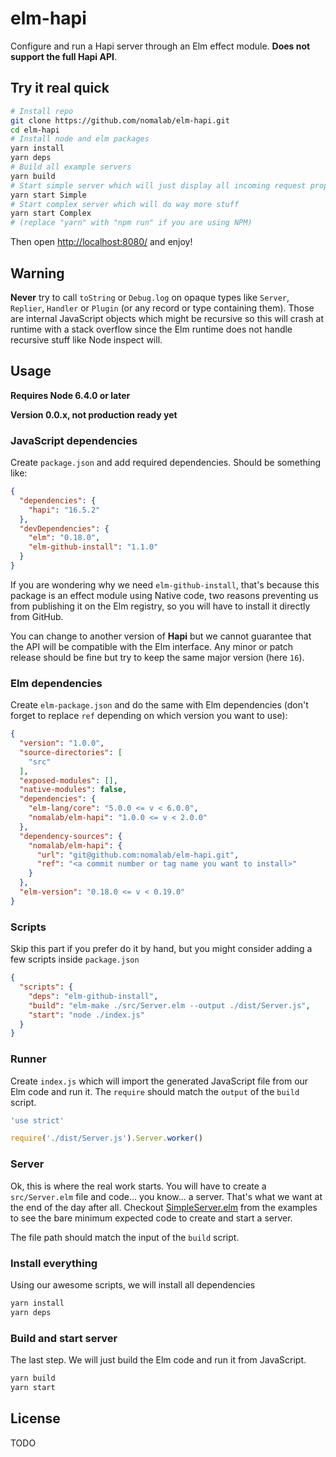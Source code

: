 # elm-hapi

Configure and run a Hapi server through an Elm effect module. **Does not support the full Hapi API**.

## Try it real quick

```bash
# Install repo
git clone https://github.com/nomalab/elm-hapi.git
cd elm-hapi
# Install node and elm packages
yarn install
yarn deps
# Build all example servers
yarn build
# Start simple server which will just display all incoming request properties as HTML
yarn start Simple
# Start complex server which will do way more stuff
yarn start Complex
# (replace "yarn" with "npm run" if you are using NPM)
```

Then open [http://localhost:8080/](http://localhost:8080/) and enjoy!

## Warning

**Never** try to call `toString` or `Debug.log` on opaque types like `Server`, `Replier`, `Handler` or `Plugin` (or any record or type containing them). Those are internal JavaScript objects which might be recursive so this will crash at runtime with a stack overflow since the Elm runtime does not handle recursive stuff like Node inspect will.

## Usage

**Requires Node 6.4.0 or later**

**Version 0.0.x, not production ready yet**

### JavaScript dependencies

Create `package.json` and add required dependencies. Should be something like:

```json
{
  "dependencies": {
    "hapi": "16.5.2"
  },
  "devDependencies": {
    "elm": "0.18.0",
    "elm-github-install": "1.1.0"
  }
}
```

If you are wondering why we need `elm-github-install`, that's because this package is an effect module using Native code, two reasons preventing us from publishing it on the Elm registry, so you will have to install it directly from GitHub.

You can change to another version of **Hapi** but we cannot guarantee that the API will be compatible with the Elm interface. Any minor or patch release should be fine but try to keep the same major version (here `16`).

### Elm dependencies

Create `elm-package.json` and do the same with Elm dependencies (don't forget to replace `ref` depending on which version you want to use):

```json
{
  "version": "1.0.0",
  "source-directories": [
    "src"
  ],
  "exposed-modules": [],
  "native-modules": false,
  "dependencies": {
    "elm-lang/core": "5.0.0 <= v < 6.0.0",
    "nomalab/elm-hapi": "1.0.0 <= v < 2.0.0"
  },
  "dependency-sources": {
    "nomalab/elm-hapi": {
      "url": "git@github.com:nomalab/elm-hapi.git",
      "ref": "<a commit number or tag name you want to install>"
    }
  },
  "elm-version": "0.18.0 <= v < 0.19.0"
}
```

### Scripts

Skip this part if you prefer do it by hand, but you might consider adding a few scripts inside `package.json`

```json
{
  "scripts": {
    "deps": "elm-github-install",
    "build": "elm-make ./src/Server.elm --output ./dist/Server.js",
    "start": "node ./index.js"
  }
}
```

### Runner

Create `index.js` which will import the generated JavaScript file from our Elm code and run it. The `require` should match the `output` of the `build` script.

```javascript
'use strict'

require('./dist/Server.js').Server.worker()
```

### Server

Ok, this is where the real work starts. You will have to create a `src/Server.elm` file and code... you know... a server. That's what we want at the end of the day after all. Checkout [SimpleServer.elm](https://github.com/nomalab/elm-hapi/blob/master/examples/SimpleServer.elm) from the examples to see the bare minimum expected code to create and start a server.

The file path should match the input of the `build` script.

### Install everything

Using our awesome scripts, we will install all dependencies

```bash
yarn install
yarn deps
```

### Build and start server

The last step. We will just build the Elm code and run it from JavaScript.

```bash
yarn build
yarn start
```

## License

TODO
